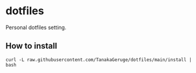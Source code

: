 # dotfiles
Personal dotfiles setting.

## How to install
```
curl -L raw.githubusercontent.com/TanakaGeruge/dotfiles/main/install | bash
```
